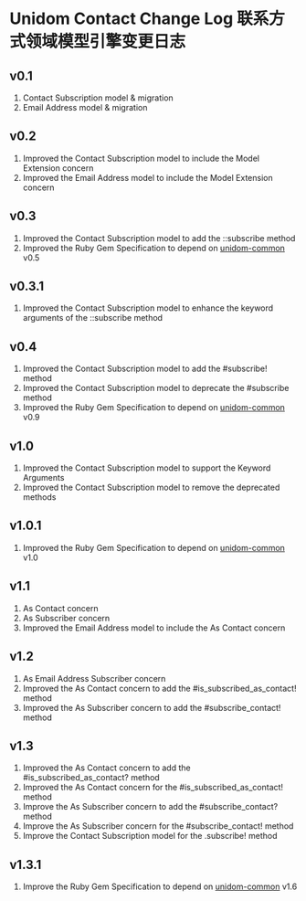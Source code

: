 # Unidom Contact Change Log 联系方式领域模型引擎变更日志

## v0.1
1. Contact Subscription model & migration
2. Email Address model & migration

## v0.2
1. Improved the Contact Subscription model to include the Model Extension concern
2. Improved the Email Address model to include the Model Extension concern

## v0.3
1. Improved the Contact Subscription model to add the ::subscribe method
2. Improved the Ruby Gem Specification to depend on [unidom-common](https://github.com/topbitdu/unidom-common) v0.5

## v0.3.1
1. Improved the Contact Subscription model to enhance the keyword arguments of the ::subscribe method

## v0.4
1. Improved the Contact Subscription model to add the #subscribe! method
2. Improved the Contact Subscription model to deprecate the #subscribe method
3. Improved the Ruby Gem Specification to depend on [unidom-common](https://github.com/topbitdu/unidom-common) v0.9

## v1.0
1. Improved the Contact Subscription model to support the Keyword Arguments
2. Improved the Contact Subscription model to remove the deprecated methods

## v1.0.1
1. Improved the Ruby Gem Specification to depend on [unidom-common](https://github.com/topbitdu/unidom-common) v1.0

## v1.1
1. As Contact concern
2. As Subscriber concern
3. Improved the Email Address model to include the As Contact concern

## v1.2
1. As Email Address Subscriber concern
2. Improved the As Contact concern to add the #is_subscribed_as_contact! method
3. Improved the As Subscriber concern to add the #subscribe_contact! method

## v1.3
1. Improved the As Contact concern to add the #is_subscribed_as_contact? method
2. Improved the As Contact concern for the #is_subscribed_as_contact! method
3. Improve the As Subscriber concern to add the #subscribe_contact? method
4. Improve the As Subscriber concern for the #subscribe_contact! method
5. Improve the Contact Subscription model for the .subscribe! method

## v1.3.1
1. Improve the Ruby Gem Specification to depend on [unidom-common](https://github.com/topbitdu/unidom-common) v1.6
